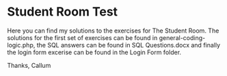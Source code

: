 # Student Room Test
Here you can find my solutions to the exercises for The Student Room. The solutions for the first set of exercises can be found in general-coding-logic.php, 
the SQL answers can be found in SQL Questions.docx and finally the login form excerise can be found in the Login Form folder.

Thanks, Callum
